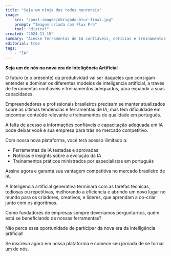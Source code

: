 ```yaml
---
title: "Seja um ninja das redes neuronais"
image:
    src: "/post-images/obrigado-blur-final.jpg"
    prompt: "Imagem criada com Flux Pro"
    tool: "Mistral"
created: "2024-11-15"
summary: "Acesse ferramentas de IA confiáveis, notícias e treinamentos em português para se manter competitivo na nova era da produtividade."
editorial: true
tags:
    - "IA"
---
```


**Seja um de nós na nova era de Inteligência Artificial**

O futuro (e o presente) da produtividad vai ser daqueles que consigam entender e dominar os
diferentes modelos de inteligencia artificial, a través de ferramentas confiaveis e treinamentos
adequados, para expandir a suas capacidades.

Empreendedores e profissionais brasileiros precisam se manter atualizados sobre as últimas tendências
e ferramentas de IA, mas têm dificuldade em encontrar conteúdo relevante e treinamentos de qualidade
em português.

A falta de acesso a informações confiáveis e capacitação adequada em IA pode deixar você e sua empresa
para trás no mercado competitivo.

Com nossa nova plataforma, você terá acesso ilimitado a:

- Ferramentas de IA testadas e aprovadas
- Notícias e insights sobre a evolução da IA
- Treinamentos práticos ministrados por especialistas em português

Assine agora e garanta sua vantagem competitiva no mercado brasileiro de IA.

A Inteligencia artificial generativa terminará com as tarefas técnicas, tediosas ou repetitivas, melhorando
a eficiencia e abrindo um novo lugar no mundo para os criadores, creativos, e líderes, que aprendam a
co-criar junto com os algoritmos.

Como fundadores de empresas sempre deveríamos perguntarnos, quém está se beneficiando de nossas ferramentas?

Não perca essa oportunidade de participar da nova era da intelligência artificial!

Se inscreva agora em nossa plataforma e comece seu jornada de se tornar um de nós.
